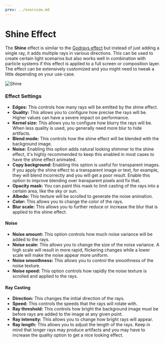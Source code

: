 ```yaml
---
prev: ../overview.md
---
```

# Shine Effect

The **Shine** effect is similar to the [Godrays effect](/scene/effects/effect/godrays.html) but instead of just adding a single ray, it adds multiple rays in various directions. This can be used to create certain light scenarios but also works well in combination with particle systems if this effect is applied to a full screen or composition layer. The effect can be extensively customized and you might need to tweak a little depending on your use-case.

![Shine](/img/effects/Shine.gif)

### Effect Settings

* **Edges:** This controls how many rays will be emitted by the shine effect.
* **Quality:** This allows you to configure how precise the rays will be. Higher values can have a severe impact on performance.
* **Kernel size:** This allows you to configure how blurry the rays will be. When less quality is used, you generally need more blur to hide artifacts.
* **Blend mode:** This controls how the shine effect will be blended with the background image.
* **Noise:** Enabling this option adds natural looking shimmer to the shine effect, it's highly recommended to keep this enabled in most cases to have the shine effect animated.
* **Copy background:** Enabling this option is useful for transparent images. If you apply the shine effect to a transparent image or text, for example, they will blend incorrectly and you will get a poor result. Enable this option to improve blending over transparent pixels and fix that.
* **Opacity mask:** You can paint this mask to limit casting of the rays into a certain area, like the sky or sun.
* **Albedo:** This texture will be scrolled to generate the noise animation.
* **Color:** This allows you to change the color of the rays.
* **Blur scale:** This allows you to further reduce or increase the blur that is applied to the shine effect.

#### Noise
* **Noise amount:** This option controls how much noise variance will be added to the rays.
* **Noise scale:** This allows you to change the size of the noise variance. A high scale will result in more rapid, flickering changes while a lower scale will make the noise appear more uniform.
* **Noise smoothness:** This allows you to control the smoothness of the noise texture.
* **Noise speed:** This option controls how rapidly the noise texture is scrolled and applied to the rays.

#### Ray Casting
* **Direction:** This changes the initial direction of the rays.
* **Speed:** This controls the speeds that the rays will rotate with.
* **Ray threshold:** This controls how bright the background image must be before rays are added to the image at any given point.
* **Ray intensity:** This allows you to change how bright rays will appear.
* **Ray length:** This allows you to adjust the length of the rays. Keep in mind that longer rays may produce artifacts and you may have to increase the quality option to get a nice looking effect.


